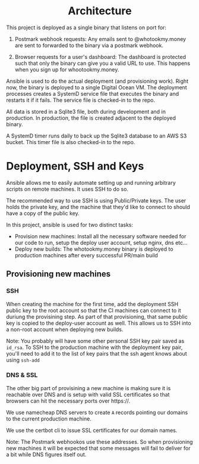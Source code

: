 <h1 align="center">Architecture</h1>

This project is deployed as a single binary that listens on port for:

1. Postmark webhook requests: Any emails sent to @whotookmy.money are sent to
   forwarded to the binary via a postmark webhook. 

2. Browser requests for a user's dashboard: The dashboard is protected such that
   only the binary can give you a valid URL to use. This happens when you sign
   up for whootookmy.money.

Ansible is used to do the actual deployment (and provisioning work). Right now,
the binary is deployed to a single Digital Ocean VM.
The deployment processes creates a SystemD service file that executes the binary
and restarts it if it fails. The service file is checked-in to the repo.

All data is stored in a Sqlite3 file, both during development and in production.
In production, the file is created adjacent  to the deployed binary.

A SystemD timer runs daily to back up the Sqlite3 database to an AWS S3 bucket.
This timer file is also checked-in to the repo.

# Deployment, SSH and Keys

Ansible allows me to easily automate setting up and running arbitrary scripts on
remote machines. It uses SSH to do so.

The recommended way to use SSH is using Public/Private keys. The user holds the
private key, and the machine that they'd like to connect to should have a copy
of the public key.

In this project, ansible is used for two distinct tasks:

- Provision new machines: Install all the necessary software needed for our code
  to run, setup the deploy user account, setup nginx, dns etc...
- Deploy new builds: The whotookmy.money binary is deployed to production
  machines after every successful PR/main build  
 
## Provisioning new machines 

### SSH
When creating the machine for the first time, add the deployment SSH public key to
the root account so that the CI machines can connect to it duriung the
provisining step.
As part of that provisioning, that same public key is copied to the deploy-user
account as well. This allows us to SSH into a non-root account when deploying new builds.

Note: You probably will have some other personal SSH key pair saved as `id_rsa`.
To SSH to the production machine with the deployment key pair, you'll need to
add it to the list of key pairs that the ssh agent knows about using `ssh-add`

### DNS & SSL 

The other big part of provisining a new machine is making sure it is
reachable over DNS and is setup with valid SSL certificates so that browsers can
hit the necessary ports over https://.

We use namecheap DNS servers to create `A` records pointing our domains to the
current production machine.

We use the certbot cli to issue SSL certificates for our domain names. 

Note: The Postmark webhookos use these addresses. So when provisioning new
machines it will be expected that some messages will fail to deliver for a bit
while DNS figures itself out.

